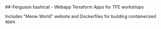 ##-Ferguson hashicat - Webapp
Terraform Apps for TFE workshops

Includes "Meow World" website and Dockerfiles for building containerized apps.
